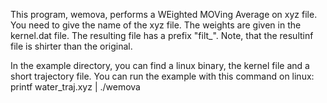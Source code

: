 This program, wemova, performs a WEighted MOVing Average on xyz
file. You need to give the name of the xyz file. The weights are
given in the kernel.dat file. The resulting file has a prefix
"filt_". Note, that the resultinf file is shirter than the
original.

In the example directory, you can find a linux binary, 
the kernel file and a short trajectory file. You can run 
the example with this command on linux:
printf water_traj.xyz | ./wemova
